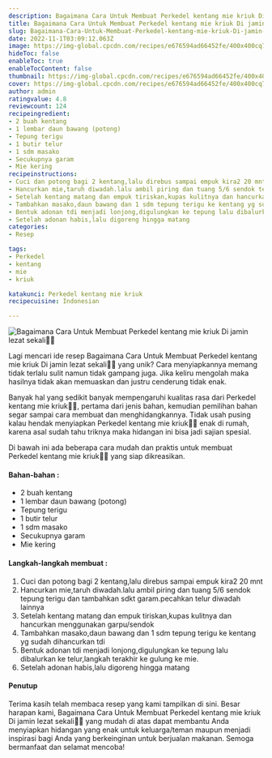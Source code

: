 ```yaml
---
description: Bagaimana Cara Untuk Membuat Perkedel kentang mie kriuk Di jamin lezat sekali"
title: Bagaimana Cara Untuk Membuat Perkedel kentang mie kriuk Di jamin lezat sekali
slug: Bagaimana-Cara-Untuk-Membuat-Perkedel-kentang-mie-kriuk-Di-jamin-lezat-sekali
date: 2022-11-1T03:09:12.063Z
image: https://img-global.cpcdn.com/recipes/e676594ad66452fe/400x400cq70/photo.jpg
hideToc: false
enableToc: true
enableTocContent: false
thumbnail: https://img-global.cpcdn.com/recipes/e676594ad66452fe/400x400cq70/photo.jpg
cover: https://img-global.cpcdn.com/recipes/e676594ad66452fe/400x400cq70/photo.jpg
author: admin
ratingvalue: 4.8
reviewcount: 124
recipeingredient:
- 2 buah kentang
- 1 lembar daun bawang (potong)
- Tepung terigu
- 1 butir telur
- 1 sdm masako
- Secukupnya garam
- Mie kering
recipeinstructions:
- Cuci dan potong bagi 2 kentang,lalu direbus sampai empuk kira2 20 mnt
- Hancurkan mie,taruh diwadah.lalu ambil piring dan tuang 5/6 sendok tepung terigu dan tambahkan sdkt garam.pecahkan telur diwadah lainnya
- Setelah kentang matang dan empuk tiriskan,kupas kulitnya dan hancurkan menggunakan garpu/sendok
- Tambahkan masako,daun bawang dan 1 sdm tepung terigu ke kentang yg sudah dihancurkan tdi
- Bentuk adonan tdi menjadi lonjong,digulungkan ke tepung lalu dibalurkan ke telur,langkah terakhir ke gulung ke mie.
- Setelah adonan habis,lalu digoreng hingga matang
categories:
- Resep

tags:
- Perkedel
- kentang
- mie
- kriuk

katakunci: Perkedel kentang mie kriuk
recipecuisine: Indonesian

---
```


![Bagaimana Cara Untuk Membuat Perkedel kentang mie kriuk Di jamin lezat sekali👩‍🍳](https://img-global.cpcdn.com/recipes/e676594ad66452fe/400x400cq70/photo.jpg)

Lagi mencari ide resep Bagaimana Cara Untuk Membuat Perkedel kentang mie kriuk Di jamin lezat sekali👩‍🍳 yang unik? Cara menyiapkannya memang tidak terlalu sulit namun tidak gampang juga. Jika keliru mengolah maka hasilnya tidak akan memuaskan dan justru cenderung tidak enak.

Banyak hal yang sedikit banyak mempengaruhi kualitas rasa dari Perkedel kentang mie kriuk👩‍🍳, pertama dari jenis bahan, kemudian pemilihan bahan segar sampai cara membuat dan menghidangkannya. Tidak usah pusing kalau hendak menyiapkan Perkedel kentang mie kriuk👩‍🍳 enak di rumah, karena asal sudah tahu triknya maka hidangan ini bisa jadi sajian spesial.

Di bawah ini ada beberapa cara mudah dan praktis untuk membuat Perkedel kentang mie kriuk👩‍🍳 yang siap dikreasikan.

<!--inarticleads1-->

#### Bahan-bahan :

- 2 buah kentang
- 1 lembar daun bawang (potong)
- Tepung terigu
- 1 butir telur
- 1 sdm masako
- Secukupnya garam
- Mie kering

<!--inarticleads2-->

#### Langkah-langkah membuat :

1. Cuci dan potong bagi 2 kentang,lalu direbus sampai empuk kira2 20 mnt
1. Hancurkan mie,taruh diwadah.lalu ambil piring dan tuang 5/6 sendok tepung terigu dan tambahkan sdkt garam.pecahkan telur diwadah lainnya
1. Setelah kentang matang dan empuk tiriskan,kupas kulitnya dan hancurkan menggunakan garpu/sendok
1. Tambahkan masako,daun bawang dan 1 sdm tepung terigu ke kentang yg sudah dihancurkan tdi
1. Bentuk adonan tdi menjadi lonjong,digulungkan ke tepung lalu dibalurkan ke telur,langkah terakhir ke gulung ke mie.
1. Setelah adonan habis,lalu digoreng hingga matang

#### Penutup

Terima kasih telah membaca resep yang kami tampilkan di sini. Besar harapan kami, Bagaimana Cara Untuk Membuat Perkedel kentang mie kriuk Di jamin lezat sekali👩‍🍳 yang mudah di atas dapat membantu Anda menyiapkan hidangan yang enak untuk keluarga/teman maupun menjadi inspirasi bagi Anda yang berkeinginan untuk berjualan makanan. Semoga bermanfaat dan selamat mencoba!